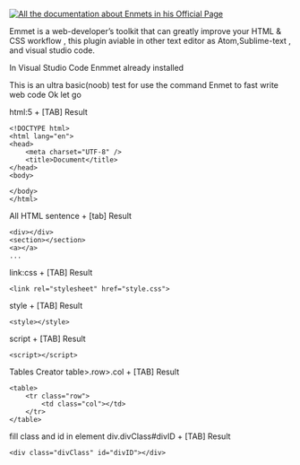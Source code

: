 [![All the documentation about Enmets in his Official Page](https://readthedocs.org/projects/fiware-orion/badge/?version=latest)](https://docs.emmet.io/cheat-sheet/)

Emmet is a web-developer’s toolkit that can greatly improve your HTML & CSS workflow , this plugin aviable in other text editor as Atom,Sublime-text , and visual studio code.

In Visual Studio Code Enmmet already installed

This is an ultra basic(noob) test for use the command Enmet to fast write web code
Ok let go

html:5 + [TAB]
Result
```
<!DOCTYPE html>
<html lang="en">
<head>
    <meta charset="UTF-8" />
    <title>Document</title>
</head>
<body>
    
</body>
</html>
```

All HTML sentence + [tab]
Result
```
<div></div>
<section></section>
<a></a>
...
```
link:css + [TAB]
Result
```
<link rel="stylesheet" href="style.css">
```

style + [TAB]
Result
```
<style></style>
```

script + [TAB]
Result
```
<script></script>
```

Tables Creator
table>.row>.col + [TAB]
Result
```
<table>
    <tr class="row">
        <td class="col"></td>
    </tr>
</table>
```

fill class and id in element
div.divClass#divID + [TAB]
Result
```
<div class="divClass" id="divID"></div>
```
